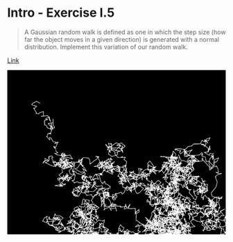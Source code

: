 # Intro - Exercise I.5

> A Gaussian random walk is defined as one in which the step size (how far the object moves in a given direction) is generated with a normal distribution. Implement this variation of our random walk.

[Link](http://natureofcode.com/book/introduction/#intro_exercise5)

![Screenshot](image.png)